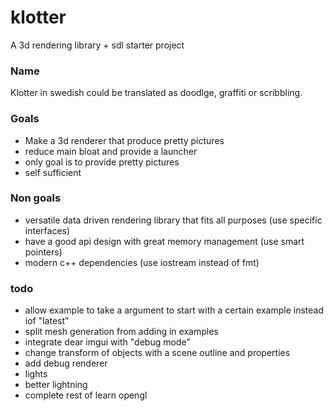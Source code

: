 # klotter

A 3d rendering library + sdl starter project

### Name

Klotter in swedish could be translated as doodlge, graffiti or scribbling.


### Goals
* Make a 3d renderer that produce pretty pictures
* reduce main bloat and provide a launcher
* only goal is to provide pretty pictures
* self sufficient


### Non goals
* versatile data driven rendering library that fits all purposes (use specific interfaces)
* have a good api design with great memory management (use smart pointers)
* modern c++ dependencies (use iostream instead of fmt)

### todo

* allow example to take a argument to start with a certain example instead iof "latest"
* split mesh generation from adding in examples
* integrate dear imgui with "debug mode"
* change transform of objects with a scene outline and properties
* add debug renderer
* lights
* better lightning
* complete rest of learn opengl
